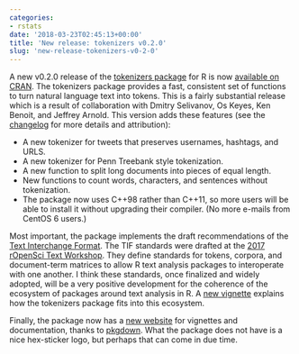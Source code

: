 ```yaml
---
categories:
- rstats
date: '2018-03-23T02:45:13+00:00'
title: 'New release: tokenizers v0.2.0'
slug: 'new-release-tokenizers-v0-2-0'
---
```


A new v0.2.0 release of the [tokenizers package](http://lincolnmullen.com/software/tokenizers/) for R is now [available on CRAN](https://cran.r-project.org/package=tokenizers). The tokenizers package provides a fast, consistent set of functions to turn natural language text into tokens. This is a fairly substantial release which is a result of collaboration with Dmitry Selivanov, Os Keyes, Ken Benoit, and Jeffrey Arnold. This version adds these features (see the [changelog](http://lincolnmullen.com/software/tokenizers/news/index.html) for more details and attribution):

-   A new tokenizer for tweets that preserves usernames, hashtags, and URLS.
-   A new tokenizer for Penn Treebank style tokenization.
-   A new function to split long documents into pieces of equal length.
-   New functions to count words, characters, and sentences without tokenization.
-   The package now uses C++98 rather than C++11, so more users will be able to install it without upgrading their compiler. (No more e-mails from CentOS 6 users.)

Most important, the package implements the draft recommendations of the [Text Interchange Format](https://github.com/ropensci/tif). The TIF standards were drafted at the [2017 rOpenSci Text Workshop](http://textworkshop17.ropensci.org/). They define standards for tokens, corpora, and document-term matrices to allow R text analysis packages to interoperate with one another. I think these standards, once finalized and widely adopted, will be a very positive development for the coherence of the ecosystem of packages around text analysis in R. A [new vignette](http://lincolnmullen.com/software/tokenizers/articles/tif-and-tokenizers.html) explains how the tokenizers package fits into this ecosystem.

Finally, the package now has a [new website](http://lincolnmullen.com/software/tokenizers/index.html) for vignettes and documentation, thanks to [pkgdown](http://pkgdown.r-lib.org/). What the package does not have is a nice hex-sticker logo, but perhaps that can come in due time.
